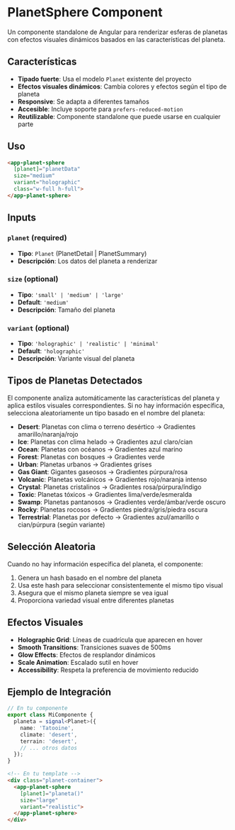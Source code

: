 # PlanetSphere Component

Un componente standalone de Angular para renderizar esferas de planetas con efectos visuales dinámicos basados en las características del planeta.

## Características

- **Tipado fuerte**: Usa el modelo `Planet` existente del proyecto
- **Efectos visuales dinámicos**: Cambia colores y efectos según el tipo de planeta
- **Responsive**: Se adapta a diferentes tamaños
- **Accesible**: Incluye soporte para `prefers-reduced-motion`
- **Reutilizable**: Componente standalone que puede usarse en cualquier parte

## Uso

```html
<app-planet-sphere 
  [planet]="planetData"
  size="medium"
  variant="holographic"
  class="w-full h-full">
</app-planet-sphere>
```

## Inputs

### `planet` (required)
- **Tipo**: `Planet` (PlanetDetail | PlanetSummary)
- **Descripción**: Los datos del planeta a renderizar

### `size` (optional)
- **Tipo**: `'small' | 'medium' | 'large'`
- **Default**: `'medium'`
- **Descripción**: Tamaño del planeta

### `variant` (optional)
- **Tipo**: `'holographic' | 'realistic' | 'minimal'`
- **Default**: `'holographic'`
- **Descripción**: Variante visual del planeta

## Tipos de Planetas Detectados

El componente analiza automáticamente las características del planeta y aplica estilos visuales correspondientes. Si no hay información específica, selecciona aleatoriamente un tipo basado en el nombre del planeta:

- **Desert**: Planetas con clima o terreno desértico → Gradientes amarillo/naranja/rojo
- **Ice**: Planetas con clima helado → Gradientes azul claro/cian
- **Ocean**: Planetas con océanos → Gradientes azul marino
- **Forest**: Planetas con bosques → Gradientes verde
- **Urban**: Planetas urbanos → Gradientes grises
- **Gas Giant**: Gigantes gaseosos → Gradientes púrpura/rosa
- **Volcanic**: Planetas volcánicos → Gradientes rojo/naranja intenso
- **Crystal**: Planetas cristalinos → Gradientes rosa/púrpura/índigo
- **Toxic**: Planetas tóxicos → Gradientes lima/verde/esmeralda
- **Swamp**: Planetas pantanosos → Gradientes verde/ámbar/verde oscuro
- **Rocky**: Planetas rocosos → Gradientes piedra/gris/piedra oscura
- **Terrestrial**: Planetas por defecto → Gradientes azul/amarillo o cian/púrpura (según variante)

## Selección Aleatoria

Cuando no hay información específica del planeta, el componente:
1. Genera un hash basado en el nombre del planeta
2. Usa este hash para seleccionar consistentemente el mismo tipo visual
3. Asegura que el mismo planeta siempre se vea igual
4. Proporciona variedad visual entre diferentes planetas

## Efectos Visuales

- **Holographic Grid**: Líneas de cuadrícula que aparecen en hover
- **Smooth Transitions**: Transiciones suaves de 500ms
- **Glow Effects**: Efectos de resplandor dinámicos
- **Scale Animation**: Escalado sutil en hover
- **Accessibility**: Respeta la preferencia de movimiento reducido

## Ejemplo de Integración

```typescript
// En tu componente
export class MiComponente {
  planeta = signal<Planet>({
    name: 'Tatooine',
    climate: 'desert',
    terrain: 'desert',
    // ... otros datos
  });
}
```

```html
<!-- En tu template -->
<div class="planet-container">
  <app-planet-sphere 
    [planet]="planeta()"
    size="large"
    variant="realistic">
  </app-planet-sphere>
</div>
```
